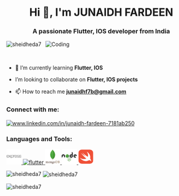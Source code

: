 <h1 align="center">Hi 👋, I'm JUNAIDH FARDEEN</h1>
<h3 align="center">A passionate Flutter, IOS developer from India</h3>
<img align="right" alt="Coding" width="400" src="https://www.apple.com/newsroom/images/product/app-store/Apple_App_Store_10th_anniversary_07102018_big.gif.medium.gif">

<p align="left"> <img src="https://komarev.com/ghpvc/?username=sheidheda7&label=Profile%20views&color=0e75b6&style=flat" alt="sheidheda7" /> </p>

<p align="left"> <a href="https://twitter.com/" target="blank"><img src="https://img.shields.io/twitter/follow/?logo=twitter&style=for-the-badge" alt="" /></a> </p>

- 🌱 I’m currently learning **Flutter, IOS**

- I’m looking to collaborate on **Flutter, IOS projects**

- 📫 How to reach me **junaidhf7b@gmail.com**

<h3 align="left">Connect with me:</h3>
<p align="left">
<a href="https://www.linkedin.com/in/junaidh-fardeen-7181ab250" target="blank"><img align="center" src="https://raw.githubusercontent.com/rahuldkjain/github-profile-readme-generator/master/src/images/icons/Social/linked-in-alt.svg" alt="www.linkedin.com/in/junaidh-fardeen-7181ab250" height="30" width="40" /></a>
</p>
<h3 align="left">Languages and Tools:</h3>
<p align="left"> <a href="https://expressjs.com" target="_blank" rel="noreferrer"> <img src="https://raw.githubusercontent.com/devicons/devicon/master/icons/express/express-original-wordmark.svg" alt="express" width="40" height="40"/> </a> <a href="https://flutter.dev" target="_blank" rel="noreferrer"> <img src="https://www.vectorlogo.zone/logos/flutterio/flutterio-icon.svg" alt="flutter" width="40" height="40"/> </a> <a href="https://www.mongodb.com/" target="_blank" rel="noreferrer"> <img src="https://raw.githubusercontent.com/devicons/devicon/master/icons/mongodb/mongodb-original-wordmark.svg" alt="mongodb" width="40" height="40"/> </a> <a href="https://nodejs.org" target="_blank" rel="noreferrer"> <img src="https://raw.githubusercontent.com/devicons/devicon/master/icons/nodejs/nodejs-original-wordmark.svg" alt="nodejs" width="40" height="40"/> </a> <a href="https://developer.apple.com/swift/" target="_blank" rel="noreferrer"> <img src="https://raw.githubusercontent.com/devicons/devicon/master/icons/swift/swift-original.svg" alt="swift" width="40" height="40"/> </a> </p>

<p><img align="left" src="https://github-readme-stats.vercel.app/api/top-langs?username=sheidheda7&show_icons=true&locale=en&layout=compact" alt="sheidheda7" /></p>

<p>&nbsp;<img align="center" src="https://github-readme-stats.vercel.app/api?username=sheidheda7&show_icons=true&locale=en" alt="sheidheda7" /></p>

<p><img align="center" src="https://github-readme-streak-stats.herokuapp.com/?user=sheidheda7&" alt="sheidheda7" /></p>
